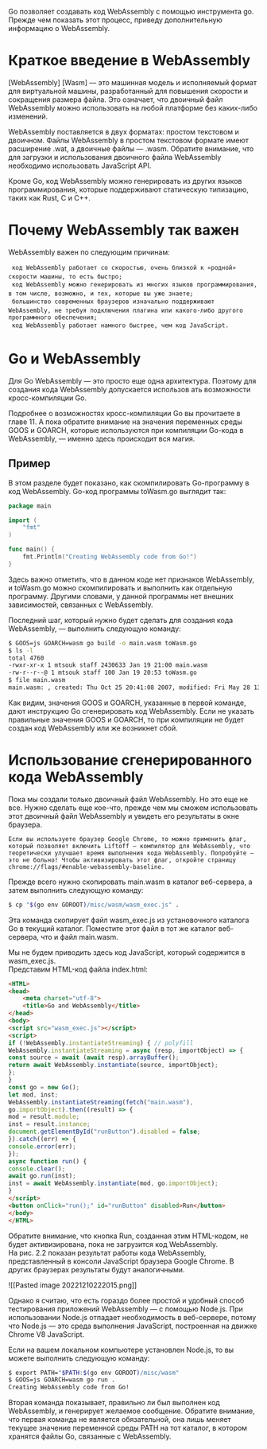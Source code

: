 Go позволяет создавать код WebAssembly с помощью инструмента go. Прежде чем показать этот процесс, приведу дополнительную информацию о WebAssembly.

# Краткое введение в WebAssembly

[WebAssembly]  [Wasm] — это машинная модель и исполняемый формат для виртуальной машины, разработанный для повышения скорости и сокращения размера  файла. Это означает, что двоичный файл WebAssembly можно использовать на любой платформе без каких-либо изменений.  

WebAssembly поставляется в двух форматах: простом текстовом и двоичном.  Файлы WebAssembly в простом текстовом формате имеют расширение .wat, а двоичные файлы — .wasm. Обратите внимание, что для загрузки и использования двоичного файла WebAssembly необходимо использовать JavaScript API.  

Кроме Go, код WebAssembly можно генерировать из других языков программирования, которые поддерживают статическую типизацию, таких как Rust, C и C++.

# Почему WebAssembly так важен

WebAssembly важен по следующим причинам:  

	 код WebAssembly работает со скоростью, очень близкой к «родной» скорости машины, то есть быстро;  
	 код WebAssembly можно генерировать из многих языков программирования, в том числе, возможно, и тех, которые вы уже знаете;  
	 большинство современных браузеров изначально поддерживают WebAssembly, не требуя подключения плагина или какого-либо другого программного обеспечения;  
	 код WebAssembly работает намного быстрее, чем код JavaScript.

# Go и WebAssembly

Для Go WebAssembly — это просто еще одна архитектура. Поэтому для создания кода WebAssembly допускается использов ать возможности кросс-компиляции Go.  

Подробнее о возможностях кросс-компиляции Go вы прочитаете в главе 11. А пока обратите внимание на значения переменных среды GOOS и GOARCH, которые используются при компиляции Go-кода в WebAssembly, — именно здесь происходит вся магия.


## Пример

В этом разделе будет показано, как скомпилировать Go-программу в код WebAssembly. Go-код программы toWasm.go выглядит так:  

```go
package main  

import (  
	"fmt"  
)  

func main() {  
	fmt.Println("Creating WebAssembly code from Go!")  
}
```

Здесь важно отметить, что в данном коде нет признаков WebAssembly,  
и toWasm.go можно скомпилировать и выполнить как отдельную программу.  Другими словами, у данной программы нет внешних зависимостей, связанных с WebAssembly.

Последний шаг, который нужно будет сделать для создания кода WebAssembly, — выполнить следующую команду:  

```bash
$ GOOS=js GOARCH=wasm go build -o main.wasm toWasm.go  
$ ls -l  
total 4760  
-rwxr-xr-x 1 mtsouk staff 2430633 Jan 19 21:00 main.wasm  
-rw-r--r--@ 1 mtsouk staff 100 Jan 19 20:53 toWasm.go  
$ file main.wasm  
main.wasm: , created: Thu Oct 25 20:41:08 2007, modified: Fri May 28 13:51:43 2032
```

Как видим, значения GOOS и GOARCH, указанные в первой команде, дают инструкцию Go сгенерировать код WebAssembly. Если не указать правильные значения  GOOS и GOARCH, то при компиляции не будет создан код WebAssembly или же возникнет сбой.

# Использование сгенерированного  кода WebAssembly

Пока мы создали только двоичный файл WebAssembly. Но это еще не все. Нужно сделать еще кое-что, прежде чем мы сможем использовать этот двоичный файл WebAssembly и увидеть его результаты в окне браузера.

	Если вы используете браузер Google Chrome, то можно применить флаг,  который позволяет включить Liftoff — компилятор для WebAssembly, что  теоретически улучшает время выполнения кода WebAssembly. Попробуйте — это не больно! Чтобы активизировать этот флаг, откройте страницу  
	chrome://flags/#enable-webassembly-baseline.

Прежде всего нужно скопировать main.wasm в каталог веб-сервера, а затем выполнить следующую команду:

```bash
$ cp "$(go env GOROOT)/misc/wasm/wasm_exec.js" .
```

Эта команда скопирует файл wasm_exec.js из установочного каталога Go в текущий каталог. Поместите этот файл в тот же каталог веб-сервера, что и файл main.wasm.

Мы не будем приводить здесь код JavaScript, который содержится в wasm_exec.js.  
Представим HTML-код файла index.html:

```html
<HTML>  
<head>  
	<meta charset="utf-8">  
	<title>Go and WebAssembly</title>  
</head>  
<body>  
<script src="wasm_exec.js"></script>  
<script>  
if (!WebAssembly.instantiateStreaming) { // polyfill  
WebAssembly.instantiateStreaming = async (resp, importObject) => {  
const source = await (await resp).arrayBuffer();  
return await WebAssembly.instantiate(source, importObject);  
};  
}  
const go = new Go();  
let mod, inst;  
WebAssembly.instantiateStreaming(fetch("main.wasm"),  
go.importObject).then((result) => {
mod = result.module;  
inst = result.instance;  
document.getElementById("runButton").disabled = false;  
}).catch((err) => {  
console.error(err);  
});  
async function run() {  
console.clear();  
await go.run(inst);  
inst = await WebAssembly.instantiate(mod, go.importObject);  
}  
</script>  
<button onClick="run();" id="runButton" disabled>Run</button>  
</body>  
</HTML>
```

Обратите внимание, что кнопка Run, созданная этим HTML-кодом, не будет активизирована, пока не загрузится код WebAssembly.  
На рис. 2.2 показан результат работы кода WebAssembly, представленный в консоли JavaScript браузера Google Chrome. В других браузерах результаты будут аналогичными.

![[Pasted image 20221210222015.png]]

Однако я считаю, что есть гораздо более простой и удобный способ тестирования приложений WebAssembly — с помощью Node.js. При использовании Node.js  отпадает необходимость в веб-сервере, потому что Node.js — это среда выполнения  JavaScript, построенная на движке Chrome V8 JavaScript.

Если на вашем локальном компьютере установлен Node.js, то вы можете выполнить следующую команду:  

```bash
$ export PATH="$PATH:$(go env GOROOT)/misc/wasm"  
$ GOOS=js GOARCH=wasm go run .  
Creating WebAssembly code from Go!  
```

Вторая команда показывает, правильно ли был выполнен код WebAssembly,  и генерирует желаемое сообщение. Обратите внимание, что первая команда  не является обязательной, она лишь меняет текущее значение переменной среды  PATH на тот каталог, в котором хранятся файлы Go, связанные с WebAssembly.